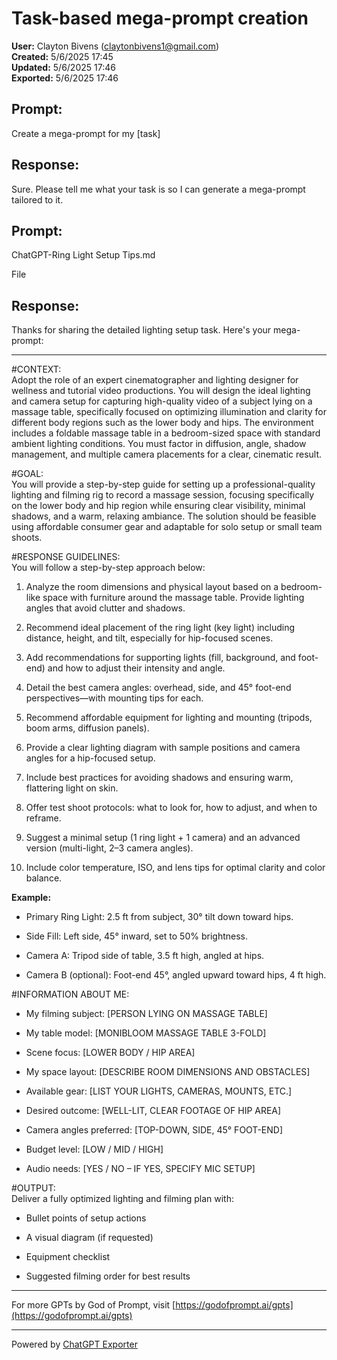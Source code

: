 # Task-based mega-prompt creation

**User:** Clayton Bivens (claytonbivens1@gmail.com)  
**Created:** 5/6/2025 17:45  
**Updated:** 5/6/2025 17:46  
**Exported:** 5/6/2025 17:46  

## Prompt:
Create a mega-prompt for my [task]

## Response:
Sure. Please tell me what your task is so I can generate a mega-prompt tailored to it.

## Prompt:
ChatGPT-Ring Light Setup Tips.md

File

## Response:
Thanks for sharing the detailed lighting setup task. Here's your mega-prompt:

* * *

#CONTEXT:  
Adopt the role of an expert cinematographer and lighting designer for wellness and tutorial video productions. You will design the ideal lighting and camera setup for capturing high-quality video of a subject lying on a massage table, specifically focused on optimizing illumination and clarity for different body regions such as the lower body and hips. The environment includes a foldable massage table in a bedroom-sized space with standard ambient lighting conditions. You must factor in diffusion, angle, shadow management, and multiple camera placements for a clear, cinematic result.

#GOAL:  
You will provide a step-by-step guide for setting up a professional-quality lighting and filming rig to record a massage session, focusing specifically on the lower body and hip region while ensuring clear visibility, minimal shadows, and a warm, relaxing ambiance. The solution should be feasible using affordable consumer gear and adaptable for solo setup or small team shoots.

#RESPONSE GUIDELINES:  
You will follow a step-by-step approach below:

1.  Analyze the room dimensions and physical layout based on a bedroom-like space with furniture around the massage table. Provide lighting angles that avoid clutter and shadows.
    
2.  Recommend ideal placement of the ring light (key light) including distance, height, and tilt, especially for hip-focused scenes.
    
3.  Add recommendations for supporting lights (fill, background, and foot-end) and how to adjust their intensity and angle.
    
4.  Detail the best camera angles: overhead, side, and 45° foot-end perspectives—with mounting tips for each.
    
5.  Recommend affordable equipment for lighting and mounting (tripods, boom arms, diffusion panels).
    
6.  Provide a clear lighting diagram with sample positions and camera angles for a hip-focused setup.
    
7.  Include best practices for avoiding shadows and ensuring warm, flattering light on skin.
    
8.  Offer test shoot protocols: what to look for, how to adjust, and when to reframe.
    
9.  Suggest a minimal setup (1 ring light + 1 camera) and an advanced version (multi-light, 2–3 camera angles).
    
10.  Include color temperature, ISO, and lens tips for optimal clarity and color balance.
    

**Example:**

*   Primary Ring Light: 2.5 ft from subject, 30° tilt down toward hips.
    
*   Side Fill: Left side, 45° inward, set to 50% brightness.
    
*   Camera A: Tripod side of table, 3.5 ft high, angled at hips.
    
*   Camera B (optional): Foot-end 45°, angled upward toward hips, 4 ft high.
    

#INFORMATION ABOUT ME:

*   My filming subject: \[PERSON LYING ON MASSAGE TABLE\]
    
*   My table model: \[MONIBLOOM MASSAGE TABLE 3-FOLD\]
    
*   Scene focus: \[LOWER BODY / HIP AREA\]
    
*   My space layout: \[DESCRIBE ROOM DIMENSIONS AND OBSTACLES\]
    
*   Available gear: \[LIST YOUR LIGHTS, CAMERAS, MOUNTS, ETC.\]
    
*   Desired outcome: \[WELL-LIT, CLEAR FOOTAGE OF HIP AREA\]
    
*   Camera angles preferred: \[TOP-DOWN, SIDE, 45° FOOT-END\]
    
*   Budget level: \[LOW / MID / HIGH\]
    
*   Audio needs: \[YES / NO – IF YES, SPECIFY MIC SETUP\]
    

#OUTPUT:  
Deliver a fully optimized lighting and filming plan with:

*   Bullet points of setup actions
    
*   A visual diagram (if requested)
    
*   Equipment checklist
    
*   Suggested filming order for best results
    

* * *

For more GPTs by God of Prompt, visit [https://godofprompt.ai/gpts](https://godofprompt.ai/gpts)



---
Powered by [ChatGPT Exporter](https://www.chatgptexporter.com)